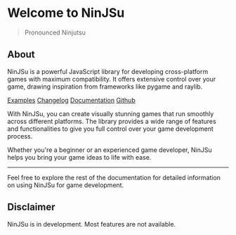 # Welcome to NinJSu

> Pronounced Ninjutsu

## About

NinJSu is a powerful JavaScript library for developing cross-platform games with maximum compatibility. It offers extensive control over your game, drawing inspiration from frameworks like pygame and raylib.

[Examples](./examples/)
[Changelog](./changelog)
[Documentation](./documentation)
[Github](https://github.com/dragsbruh/ninjsu)

With NinJSu, you can create visually stunning games that run smoothly across different platforms. The library provides a wide range of features and functionalities to give you full control over your game development process.

Whether you're a beginner or an experienced game developer, NinJSu helps you bring your game ideas to life with ease.

---

Feel free to explore the rest of the documentation for detailed information on using NinJSu for game development.

## Disclaimer

NinJSu is in development. Most features are not available.
